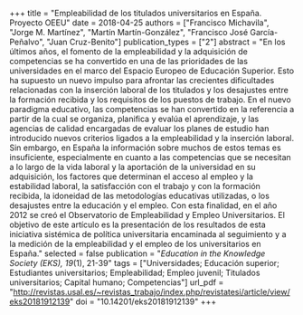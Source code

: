 +++
title = "Empleabilidad de los titulados universitarios en España. Proyecto OEEU"
date = 2018-04-25
authors = ["Francisco Michavila", "Jorge M. Martínez", "Martín Martín-González", "Francisco José García-Peñalvo", "Juan Cruz-Benito"]
publication_types = ["2"]
abstract = "En los últimos años, el fomento de la empleabilidad y la adquisición de competencias se ha convertido en una de las prioridades de las universidades en el marco del Espacio Europeo de Educación Superior. Esto ha supuesto un nuevo impulso para afrontar las crecientes dificultades relacionadas con la inserción laboral de los titulados y los desajustes entre la formación recibida y los requisitos de los puestos de trabajo. En el nuevo paradigma educativo, las competencias se han convertido en la referencia a partir de la cual se organiza, planifica y evalúa el aprendizaje, y las agencias de calidad encargadas de evaluar los planes de estudio han introducido nuevos criterios ligados a la empleabilidad y la inserción laboral. Sin embargo, en España la información sobre muchos de estos temas es insuficiente, especialmente en cuanto a las competencias que se necesitan a lo largo de la vida laboral y la aportación de la universidad en su adquisición, los factores que determinan el acceso al empleo y la estabilidad laboral, la satisfacción con el trabajo y con la formación recibida, la idoneidad de las metodologías educativas utilizadas, o los desajustes entre la educación y el empleo. Con esta finalidad, en el año 2012 se creó el Observatorio de Empleabilidad y Empleo Universitarios. El objetivo de este artículo es la presentación de los resultados de esta iniciativa sistémica de política universitaria encaminada al seguimiento y a la medición de la empleabilidad y el empleo de los universitarios en España."
selected = false
publication = "*Education in the Knowledge Society (EKS), 19*(1), 21-39"
tags = ["Universidades; Educación superior; Estudiantes universitarios; Empleabilidad; Empleo juvenil; Titulados universitarios; Capital humano; Competencias"]
url_pdf = "http://revistas.usal.es/~revistas_trabajo/index.php/revistatesi/article/view/eks20181912139"
doi = "10.14201/eks20181912139"
+++
